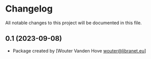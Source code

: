 # Changelog

All notable changes to this project will be documented in this file.



## 0.1 (2023-09-08)

- Package created by [Wouter Vanden Hove <wouter@libranet.eu>]

